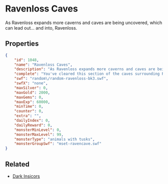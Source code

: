 # Ravenloss Caves

As Ravenloss expands more caverns and caves are being uncovered, which can lead out... and into, Ravenloss.

## Properties

```json
{
    "id": 1048,
    "name": "Ravenloss Caves",
    "description": "As Ravenloss expands more caverns and caves are being uncovered, which can lead out... and into, Ravenloss.",
    "complete": "You've cleared this section of the caves surrounding Ravenloss.",
    "swf": "random\/random-ravenloss-bk3.swf",
    "swfX": "none",
    "maxSilver": 0,
    "maxGold": 2000,
    "maxGems": 0,
    "maxExp": 60000,
    "minTime": 0,
    "counter": 0,
    "extra": "",
    "dailyIndex": 0,
    "dailyReward": 0,
    "monsterMinLevel": 0,
    "monsterMaxLevel": 99,
    "monsterType": "animals with tusks",
    "monsterGroupSwf": "mset-ravencave.swf"
}
```

## Related

- [Dark Insicors](../items/9666-dark-insicors.md)

